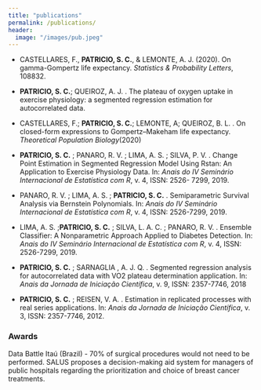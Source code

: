 ```yaml
---
title: "publications"
permalink: /publications/
header:
  image: "/images/pub.jpeg"
---
```

  - CASTELLARES, F., **PATRICIO, S. C.**, & LEMONTE, A. J. (2020). On gamma-Gompertz life expectancy. _Statistics & Probability Letters_, 108832.

  - **PATRICIO, S. C.**; QUEIROZ, A. J. . The plateau of oxygen uptake in exercise physiology: a segmented regression estimation for autocorrelated data.

  - CASTELLARES, F.; **PATRICIO, S. C.**; LEMONTE, A; QUEIROZ, B. L. . On closed-form expressions to Gompertz–Makeham life expectancy. _Theoretical Population Biology_(2020)

  - **PATRICIO, S. C.** ; PANARO, R. V. ; LIMA, A. S. ; SILVA, P. V. . Change Point Estimation in Segmented Regression Model Using Rstan: An Application to Exercise Physiology Data. In: _Anais do IV Seminário Internacional de Estatística com R_, v. 4, ISSN: 2526- 7299, 2019.

  - PANARO, R. V. ; LIMA, A. S. ; **PATRICIO, S. C.** . Semiparametric Survival Analysis via Bernstein Polynomials. In: _Anais do IV Seminário Internacional de Estatística com R_, v. 4, ISSN: 2526-7299, 2019.

  - LIMA, A. S. ;**PATRICIO, S. C.** ; SILVA, L. A. C. ; PANARO, R. V. . Ensemble Classifier: A Nonparametric Approach Applied to Diabetes Detection. In: _Anais do IV Seminário Internacional de Estatística com R_, v. 4, ISSN: 2526-7299, 2019.

  - **PATRICIO, S. C.** ; SARNAGLIA , A. J. Q. . Segmented regression analysis for autocorrelated data with VO2 plateau determination application. In: _Anais da Jornada de Iniciação Científica_, v. 9, ISSN: 2357-7746, 2018

  - **PATRICIO, S. C.** ; REISEN, V. A. . Estimation in replicated processes with real series applications. In: _Anais da Jornada de Iniciação Científica_, v. 3, ISSN: 2357-7746, 2012.


### Awards
Data Battle Itaú (Brazil) - 70% of surgical procedures would not need to be performed. SALUS proposes a decision-making aid system for managers of public hospitals regarding the prioritization and choice of breast cancer treatments.
